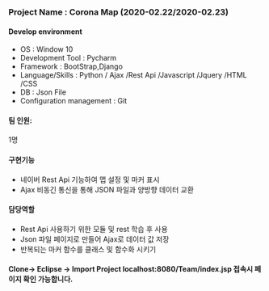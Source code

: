 <h3>Project Name : Corona Map (2020-02.22/2020-02.23)</h3>

<h4>Develop environment</h4>

- OS : Window 10
- Development Tool : Pycharm
- Framework : BootStrap,Django
- Language/Skills : Python / Ajax /Rest Api /Javascript /Jquery /HTML /CSS
- DB : Json File
- Configuration management : Git

<h4>팀 인원:</h4> 1명

<h4>구현기능</h4>

 - 네이버 Rest Api 기능하여 맵 설정 및 마커 표시 
 - Ajax 비동긴 통신을 통해 JSON 파일과 양방향 데이터 교환

<h4>담당역할</h4>

 - Rest Api 사용하기 위한 모듈 및 rest 학습 후 사용
 - Json 파일 페이지로 만들어 Ajax로 데이터 값 저장
 - 반복되는 마커 함수를 클래스 및 함수화 시키기

<h4>Clone-> Eclipse -> Import Project localhost:8080/Team/index.jsp 접속시 페이지 확인 가능합니다.</h4>
